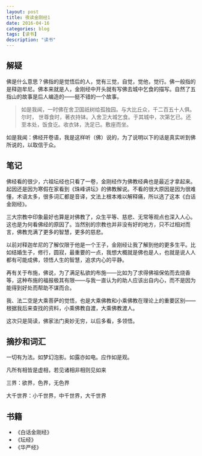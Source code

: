 ```yaml
---
layout: post
title: 夜读金刚经1
date: 2016-04-16
categories: blog
tags: [读书]
description: "读书"
---
```

## 解疑

佛是什么意思？佛指的是觉悟后的人，觉有三觉，自觉，觉他，觉行。佛一般指的是释迦牟尼。佛本来就是人，金刚经中开头就有写佛去城中乞食的描写。自然了五指山的故事是后人编造的——挺不错的一个故事。

> 如是我闻，一时佛在舍卫国祇树给孤独园。与大比丘众，千二百五十人俱。尔时，
世尊食时，著衣持钵。入舍卫大城乞食。于其城中，次第乞已。还至本处，饭食讫。收衣钵，洗足已。敷座而坐。

如是我闻：佛经开卷语，我是这样听（佛）说的，为了说明以下的话是真实听到佛所说的，以取信于众。

## 笔记

佛经看的很少，六祖坛经也只看了一卷，金刚经作为佛教经典也是最近才拿起来。起因还是因为寒假在家看到《珠峰讲坛》的佛教解说。不看的很大原因是因为很难懂，术语太多，很多词汇都是音译，文法上根本难以解释痛，所以选了这本《白话金刚经》。

三大宗教中印象最好也算是对佛教了，众生平等、慈悲、无常等观点也深入人心。这也是为何看佛经的原因了。当然别的宗教也并非没有好的地方，只不过相对而言，佛教充满了更多的智慧，更多的慈悲。

以前对释迦牟尼的了解仅限于他是一个王子，金刚经让我了解到他的更多生平。比如结婚生子，修行，圆寂，最重要的一点，我想大概就是佛也是人，也就是说人人都有可能成佛，领悟人生的智慧，追求内心的平静。

再有关于布施，佛说，为了满足私欲的布施——比如为了求得佛祖保佑而去烧香等，这种布施的福报极其有限——与我一直认为的助人应该出自内心，而不是因为能得到好处而帮助不谋而合。

我、法二空是大乘菩萨的觉悟，也是大乘佛教和小乘佛教在理论上的重要区别——根据我后来查找的资料，小乘佛教自渡，大乘佛教渡人。

这次只是简读，佛家法门奥妙无穷，以后多看，多领悟。

## 摘抄和词汇

一切有为法。如梦幻泡影。如露亦如电。应作如是观。

凡所有相皆是虚相，若见诸相非相则见如来

三界：欲界，色界，无色界

大千世界：小千世界，中千世界，大千世界

## 书籍

* 《白话金刚经》
* 《坛经》
* 《华严经》
